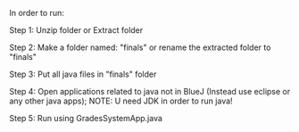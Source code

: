 In order to run:



Step 1: Unzip folder or Extract folder


Step 2: Make a folder named: "finals" or rename the extracted folder to "finals" 


Step 3: Put all java files in "finals" folder 


Step 4: Open applications related to java not in BlueJ (Instead use eclipse or any other java apps); NOTE: U need JDK in order to run java! 


Step 5: Run using GradesSystemApp.java
